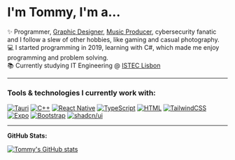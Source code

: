 # I'm Tommy, I'm a...

 <!-- About section -->

✨ Programmer, [Graphic Designer](https://behance.com/tomsgil2), [Music Producer](https://linktr.ee/tmslongle), cybersecurity fanatic and I follow a slew of other hobbies, like gaming and casual photography.<br>
💻 I started programming in 2019, learning with C#, which made me enjoy programming and problem solving. <br>
📚 Currently studying IT Engineering @ [ISTEC Lisbon](https://istec.pt)

---
### Tools & technologies I currently work with:
<p>
 
  [![Tauri](https://img.shields.io/badge/Tauri-24C8D8?logo=tauri&logoColor=fff)](#)
  [![C++](https://img.shields.io/badge/C++-%2300599C.svg?logo=c%2B%2B&logoColor=white)](#)
  [![React Native](https://img.shields.io/badge/React_Native-%2320232a.svg?logo=react&logoColor=%2361DAFB)](#)
  [![TypeScript](https://img.shields.io/badge/TypeScript-3178C6?logo=typescript&logoColor=fff)](#)
  [![HTML](https://img.shields.io/badge/HTML-%23E34F26.svg?logo=html5&logoColor=white)](#)
  [![TailwindCSS](https://img.shields.io/badge/Tailwind%20CSS-%2338B2AC.svg?logo=tailwind-css&logoColor=white)](#)
  [![Expo](https://img.shields.io/badge/Expo-000020?logo=expo&logoColor=fff)](#)
  [![Bootstrap](https://img.shields.io/badge/Bootstrap-7952B3?logo=bootstrap&logoColor=fff)](#)
  [![shadcn/ui](https://img.shields.io/badge/shadcn%2Fui-000?logo=shadcnui&logoColor=fff)](#)
  
</p>

---

**GitHub Stats:**

[![Tommy's GitHub stats](https://github-readme-stats.vercel.app/api?username=tlongle&show_icons=true&theme=cobalt)](https://github.com/anuraghazra/github-readme-stats)

